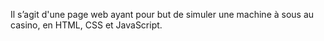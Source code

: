 Il s’agit d'une page web ayant pour but de simuler une machine à sous au casino, en HTML, CSS et JavaScript.
